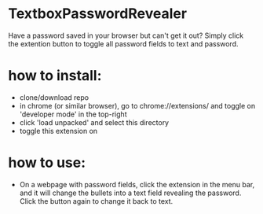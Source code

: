 # TextboxPasswordRevealer
Have a password saved in your browser but can't get it out? Simply click the extention button to toggle all password fields to text and password.

# how to install:
<ul>
<li>clone/download repo</li>
<li>in chrome (or similar browser), go to chrome://extensions/ and toggle on 'developer mode' in the top-right</li>
<li>click 'load unpacked' and select this directory</li>
<li>toggle this extension on</li>
</ul>

# how to use:
<ul>
<li>On a webpage with password fields, click the extension in the menu bar, and it will change the bullets into a text field revealing the password. Click the button again to change it back to text.</li>
</ul>
